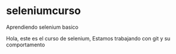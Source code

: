 # seleniumcurso
Aprendiendo selenium basico

Hola, este es el curso de selenium,
Estamos trabajando con git y su comportamento